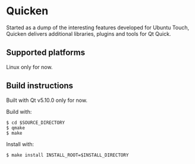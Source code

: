 # Quicken

Started as a dump of the interesting features developed for Ubuntu Touch,
Quicken delivers additional libraries, plugins and tools for Qt Quick.

## Supported platforms

Linux only for now.

## Build instructions

Built with Qt v5.10.0 only for now.

Build with:

```
$ cd $SOURCE_DIRECTORY
$ qmake
$ make
```

Install with:

```
$ make install INSTALL_ROOT=$INSTALL_DIRECTORY
```
